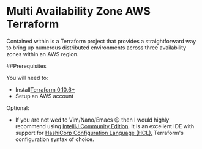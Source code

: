 # Multi Availability Zone AWS Terraform

Contained within is a Terraform project that provides a straightforward
way to bring up numerous distributed environments across three availability zones 
within an AWS region.

##Prerequisites

You will need to:
* Install[Terraform 0.10.6+](https://www.terraform.io) 
* Setup an AWS account

Optional:
* If you are not wed to Vim/Nano/Emacs :wink: then I would highly recommend using [IntelliJ Community Edition](https://www.jetbrains.com/idea/download).
It is an excellent IDE with support for [HashiCorp Configuration Language (HCL),](https://github.com/hashicorp/hcl) 
Terraform's configuration syntax of choice.

